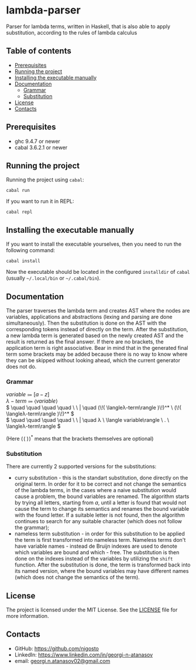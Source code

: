 # lambda-parser
Parser for lambda terms, written in Haskell, that is also able to apply substitution, according to the rules of lambda calculus

## Table of contents
- [Prerequisites](#prerequisites)
- [Running the project](#running-the-project)
- [Installing the executable manually](#installing-the-executable-manually)
- [Documentation](#documentation)
    - [Grammar](#grammar)
    - [Substitution](#substitution)
- [License](#license)
- [Contacts](#contacts)

## Prerequisites
- ghc 9.4.7 or newer
- cabal 3.6.2.1 or newer

## Running the project
Running the project using `cabal`:
```shell
cabal run
```

If you want to run it in REPL:
```shell
cabal repl
```

## Installing the executable manually
If you want to install the executable yourselves, then you need to run the following command:
```shell
cabal install
```

Now the executable should be located in the configured `installdir` of `cabal` (usually `~/.local/bin` or `~/.cabal/bin`).

## Documentation
The parser traverses the lambda term and creates AST where the nodes are variables, applications and abstractions (lexing and parsing are done simultaneously). Then the substitution is done on the AST with the corresponding tokens instead of directly on the term. After the substitution, a new lambda term is generated based on the newly created AST and the result is returned as the final answer. If there are no brackets, the application term is right associative. Bear in mind that in the generated final term some brackets may be added because there is no way to know where they can be skipped without looking ahead, which the current generator does not do.

### Grammar
$` variable \Coloneqq [a-z] `$ <br>
$` λ-term \Coloneqq \langle variable \rangle `$ <br>
$`   \quad \quad \quad \quad \ \ | \quad (\!( \langleλ-term\rangle )\!)^* \ (\!( \langleλ-term\rangle )\!)^* `$ <br>
$`   \quad \quad \quad \quad \ \ | \quad λ \ \langle variable\rangle \ . \ \langleλ-term\rangle `$

(Here $` (\!( \ )\!)^* `$ means that the brackets themselves are optional)

### Substitution
There are currently 2 supported versions for the substitutions:
- curry substitution - this is the standart substitution, done directly on the original term. In order for it to be correct and not change the semantics of the lambda terms, in the cases where a naive substitution would cause a problem, the bound variables are renamed. The algorithm starts by trying all letters, starting from *a*, until a letter is found that would not cause the term to change its semantics and renames the bound variable with the found letter. If a suitable letter is not found, then the algorithm continues to search for any suitable character (which does not follow the grammar);
- nameless term substitution - in order for this substitution to be applied the term is first transformed into nameless term. Nameless terms don't have variable names - instead de Bruijn indexes are used to denote which variables are bound and which - free. The substitution is then done on the indexes instead of the variables by utilizing the `shift` function. After the substitution is done, the term is transformed back into its named version, where the bound variables may have different names (which does not change the semantics of the term).

## License
The project is licensed under the MIT License. See the [LICENSE](./LICENSE) file for more information.

## Contacts
- GitHub: https://github.com/nigosto
- LinkedIn: https://www.linkedin.com/in/georgi-n-atanasov
- email: georgi.n.atanasov02@gmail.com